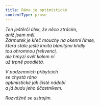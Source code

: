 ```yaml
---
title: Ráno je optimistické
contentType: prose
---
```


<section>

_Ten ještěrčí úlek, že něco ztrácím,  
aniž jsem měl.  
Zármutek je křeč mouchy na okenní římse,  
která stále ještě kmitá blanitými křídly  
tou ohromnou frekvencí,  
ale hmyzí svět kolem ní  
už trpně poodlétá._

</section>

<section>

_V podzemních příbytcích  
se chystá ráno  
optimistické jak čisté nádobí  
a já budu jeho účastníkem._

</section>

<section>

_Rozvážně se ustrojím._

</section>
